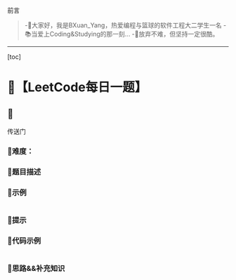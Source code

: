 前言
> -🏀大家好，我是BXuan_Yang，热爱编程与篮球的软件工程大二学生一名
> -📚当爱上Coding&Studying的那一刻...
> -🏃‍放弃不难，但坚持一定很酷。
---

[toc]

# 🍔【LeetCode每日一题】

##  🍟

传送门

### 🍕难度：

### 🌭题目描述




### 🍿示例 

```java

```

### 🥓提示



### 🧇代码示例

```java

```
### 🧀思路&&补充知识